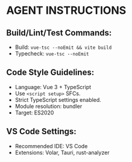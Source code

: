# AGENT INSTRUCTIONS

## Build/Lint/Test Commands:

- Build: `vue-tsc --noEmit && vite build`
- Typecheck: `vue-tsc --noEmit`

## Code Style Guidelines:

- Language: Vue 3 + TypeScript
- Use `<script setup>` SFCs.
- Strict TypeScript settings enabled.
- Module resolution: bundler
- Target: ES2020

## VS Code Settings:

- Recommended IDE: VS Code
- Extensions: Volar, Tauri, rust-analyzer
